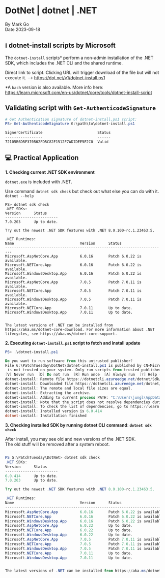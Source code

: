 # DotNet | dotnet | .NET

By Mark Go  
Date 2023-09-18

## :information_source: dotnet-install scripts by Microsoft

The `dotnet-install` scripts* perform a non-admin installation of the .NET SDK, which includes the .NET CLI and the shared runtime.

Direct link to script. Clicking URL will trigger download of the file but will not execute it. --> https://dot.net/v1/dotnet-install.ps1

*A `bash` version is also available. More info here: https://learn.microsoft.com/en-us/dotnet/core/tools/dotnet-install-script

## Validating script with `Get-AuthenticodeSignature`

```powershell
# Get Authentication signature of dotnet-install.ps1 script:
PS> Get-AuthenticodeSignature G:\path\to\dotnet-install.ps1

SignerCertificate                         Status                              StatusMessage                      Path
-----------------                         ------                              -------------                      ----
72105B6D5F370B62FD5C82F1512F7AD7DEE5F2C0  Valid                               Signature verified.                dotnet-install.ps1

```

## :computer: Practical Application 


**1. Checking current .NET SDK environment**

`dotnet.exe` is included with .NET. 

Use command `dotnet sdk check` but check out what else you can do with it. `dotnet --help`

```text
PS> dotnet sdk check
.NET SDKs:
Version      Status
------------------------
7.0.203      Up to date.

Try out the newest .NET SDK features with .NET 8.0.100-rc.1.23463.5.

.NET Runtimes:
Name                              Version      Status
-------------------------------------------------------------------------
Microsoft.AspNetCore.App          6.0.16       Patch 6.0.22 is available.
Microsoft.NETCore.App             6.0.16       Patch 6.0.22 is available.
Microsoft.WindowsDesktop.App      6.0.16       Patch 6.0.22 is available.
Microsoft.AspNetCore.App          7.0.5        Patch 7.0.11 is available.
Microsoft.NETCore.App             7.0.5        Patch 7.0.11 is available.
Microsoft.WindowsDesktop.App      7.0.5        Patch 7.0.11 is available.
Microsoft.NETCore.App             7.0.11       Up to date.
Microsoft.WindowsDesktop.App      7.0.11       Up to date.


The latest versions of .NET can be installed from https://aka.ms/dotnet-core-download. For more information about .NET lifecycles, see https://aka.ms/dotnet-core-support.
```

**2. Executing `dotnet-install.ps1` script to fetch and install update**

```powershell
PS> .\dotnet-install.ps1

Do you want to run software from this untrusted publisher?
File G:\PatchTuesday\DotNet\dotnet-install.ps1 is published by CN=Microsoft Corporation, O=Microsoft Corporation, L=Redmond, S=Washington, C=US and
 is not trusted on your system. Only run scripts from trusted publishers.
[V] Never run  [D] Do not run  [R] Run once  [A] Always run  [?] Help (default is "D"): R
dotnet-install: Remote file https://dotnetcli.azureedge.net/dotnet/Sdk/6.0.414/dotnet-sdk-6.0.414-win-x64.zip size is 262678092 bytes.
dotnet-install: Downloaded file https://dotnetcli.azureedge.net/dotnet/Sdk/6.0.414/dotnet-sdk-6.0.414-win-x64.zip size is 262678092 bytes.
dotnet-install: The remote and local file sizes are equal.
dotnet-install: Extracting the archive.
dotnet-install: Adding to current process PATH: "C:\Users\jungl\AppData\Local\Microsoft\dotnet\". Note: This change will not be visible if PowerShell was run as a child process.
dotnet-install: Note that the script does not resolve dependencies during installation.
dotnet-install: To check the list of dependencies, go to https://learn.microsoft.com/dotnet/core/install/windows#dependencies
dotnet-install: Installed version is 6.0.414
dotnet-install: Installation finished
```

**3. Checking installed SDK by running dotnet CLI command: `dotnet sdk check`**

After install, you may see old and new versions of the .NET SDK.  
The old stuff will be removed after a system reboot.  

```powershell

PS G:\PatchTuesday\DotNet> dotnet sdk check
.NET SDKs:
Version      Status     
------------------------
6.0.414      Up to date.
7.0.203      Up to date.

Try out the newest .NET SDK features with .NET 8.0.100-rc.1.23463.5.

.NET Runtimes:
Name                              Version      Status
-------------------------------------------------------------------------
Microsoft.AspNetCore.App          6.0.16       Patch 6.0.22 is available.
Microsoft.NETCore.App             6.0.16       Patch 6.0.22 is available.
Microsoft.WindowsDesktop.App      6.0.16       Patch 6.0.22 is available.
Microsoft.AspNetCore.App          6.0.22       Up to date.
Microsoft.NETCore.App             6.0.22       Up to date.
Microsoft.WindowsDesktop.App      6.0.22       Up to date.
Microsoft.AspNetCore.App          7.0.5        Patch 7.0.11 is available.
Microsoft.NETCore.App             7.0.5        Patch 7.0.11 is available.
Microsoft.WindowsDesktop.App      7.0.5        Patch 7.0.11 is available.
Microsoft.NETCore.App             7.0.11       Up to date.
Microsoft.WindowsDesktop.App      7.0.11       Up to date.


The latest versions of .NET can be installed from https://aka.ms/dotnet-core-download. For more information about .NET lifecycles, see https://aka.ms/dotnet-core-support.

```

